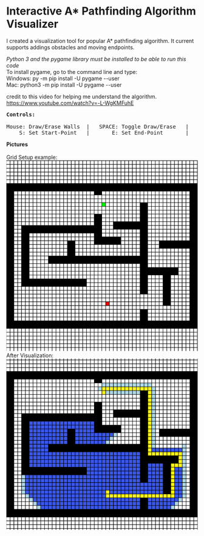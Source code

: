 # Interactive A* Pathfinding Algorithm Visualizer

I created a visualization tool for popular A* pathfinding algorithm. It current supports addings obstacles and moving endpoints. <br/>

<i>Python 3 and the pygame library must be installed to be able to run this code</i><br/>
To install pygame, go to the command line and type:<br/>
Windows: py -m pip install -U pygame --user<br/>
Mac: python3 -m pip install -U pygame --user<br/>

credit to this video for helping me understand the algorithm.<br/>
https://www.youtube.com/watch?v=-L-WgKMFuhE

<pre>
<b>Controls:</b><br/>
Mouse: Draw/Erase Walls  |   SPACE: Toggle Draw/Erase   |   C: Clear Board  
    S: Set Start-Point   |       E: Set End-Point       |   L: Run Visualization Algorithm
</pre>

<b>Pictures</b><br/>
<br/>
Grid Setup example: <br/>
![Setup](before_pic.png) <br/>
After Visualization: <br/>
![Visualization](after_pic.png)
